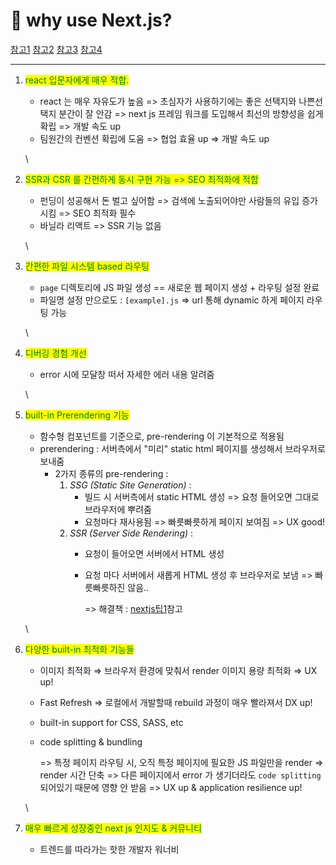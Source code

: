 # 🥺 why use Next.js?

[참고1](https://www.youtube.com/watch?v=rtgbaKBhdkk) [참고2](https://www.youtube.com/watch?v=6jWWKczzGM0) [참고3](https://www.youtube.com/watch?v=f1rF9YKm1Ms\&t=563s) [참고4](https://www.youtube.com/watch?v=JW2c-y-MdiA)

***

1.  <mark style="color:green;">react 입문자에게 매우 적합.</mark>

    * react 는 매우 자유도가 높음 => 초심자가 사용하기에는 좋은 선택지와 나쁜선택지 분간이 잘 안감 => next js 프레임 워크를 도입해서 최선의 방향성을 쉽게 확립 => 개발 속도 up
    * 팀원간의 컨벤션 확립에 도움 => 협업 효율 up => 개발 속도 up

    \

2.  <mark style="color:green;">SSR과 CSR 를 간편하게 동시 구현 가능 => SEO 최적화에 적합</mark>

    * 펀딩이 성공해서 돈 벌고 싶어함 => 검색에 노출되어야만 사람들의 유입 증가시킴 => SEO 최적화 필수
    * 바닐라 리액트 => SSR 기능 없음

    \

3.  <mark style="color:green;">간편한 파일 시스템 based 라우팅</mark>

    * `page` 디렉토리에 JS 파일 생성 == 새로운 웹 페이지 생성 + 라우팅 설정 완료
    * 파일명 설정 만으로도 : `[example].js` => url 통해 dynamic 하게 페이지 라우팅 가능

    \

4.  <mark style="color:green;">디버깅 경험 개선</mark>

    * error 시에 모달창 떠서 자세한 에러 내용 알려줌

    \

5.  <mark style="color:green;">built-in Prerendering 기능</mark>

    * 함수형 컴포넌트를 기준으로, pre-rendering 이 기본적으로 적용됨
    * prerendering : 서버측에서 "미리" static html 페이지를 생성해서 브라우저로 보내줌
      * 2가지 종류의 pre-rendering :
        1. _SSG (Static Site Generation)_ :
           * 빌드 시 서버측에서 static HTML 생성 => 요청 들어오면 그대로 브라우저에 뿌려줌
           * 요청마다 재사용됨 => 빠릇빠릇하게 페이지 보여짐 => UX good!
        2. _SSR (Server Side Rendering)_ :
           * 요청이 들어오면 서버에서 HTML 생성
           *   요청 마다 서버에서 새롭게 HTML 생성 후 브라우저로 보냄 => 빠릇빠릇하진 않음..

               \=> 해결책 : [nextjs팁1](https://spicywolf.notion.site/client-side-fetch-VS-server-side-fetch-899ee30eb7804d0ba4c2d742e5c86ce7)참고

    \

6.  <mark style="color:green;">다양한 built-in 최적화 기능들</mark>

    * 이미지 최적화 ⇒ 브라우저 환경에 맞춰서 render 이미지 용량 최적화 ⇒ UX up!
    * Fast Refresh => 로컬에서 개발할때 rebuild 과정이 매우 빨라져서 DX up!
    * built-in support for CSS, SASS, etc
    *   code splitting & bundling

        \=> 특정 페이지 라우팅 시, 오직 특정 페이지에 필요한 JS 파일만을 render => render 시간 단축 => 다른 페이지에서 error 가 생기더라도 `code splitting` 되어있기 때문에 영향 안 받음 => UX up & application resilience up!

    \

7. <mark style="color:green;">매우 빠르게 성장중인 next js 인지도 & 커뮤니티</mark>
   * 트렌드를 따라가는 핫한 개발자 워너비

